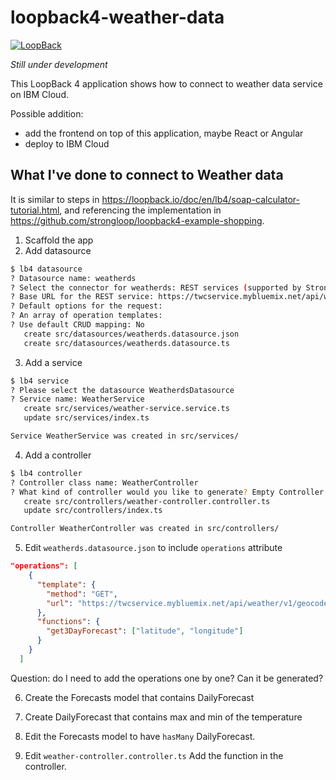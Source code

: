 # loopback4-weather-data

[![LoopBack](<https://github.com/strongloop/loopback-next/raw/master/docs/site/imgs/branding/Powered-by-LoopBack-Badge-(blue)-@2x.png>)](http://loopback.io/)

_Still under development_

This LoopBack 4 application shows how to connect to weather data service on IBM Cloud.

Possible addition:

- add the frontend on top of this application, maybe React or Angular
- deploy to IBM Cloud

## What I've done to connect to Weather data

It is similar to steps in https://loopback.io/doc/en/lb4/soap-calculator-tutorial.html, and referencing the implementation in https://github.com/strongloop/loopback4-example-shopping.

1. Scaffold the app
2. Add datasource

```sh
$ lb4 datasource
? Datasource name: weatherds
? Select the connector for weatherds: REST services (supported by StrongLoop)
? Base URL for the REST service: https://twcservice.mybluemix.net/api/weather
? Default options for the request:
? An array of operation templates:
? Use default CRUD mapping: No
   create src/datasources/weatherds.datasource.json
   create src/datasources/weatherds.datasource.ts

```

3. Add a service

```sh
$ lb4 service
? Please select the datasource WeatherdsDatasource
? Service name: WeatherService
   create src/services/weather-service.service.ts
   update src/services/index.ts

Service WeatherService was created in src/services/
```

4. Add a controller

```sh
$ lb4 controller
? Controller class name: WeatherController
? What kind of controller would you like to generate? Empty Controller
   create src/controllers/weather-controller.controller.ts
   update src/controllers/index.ts

Controller WeatherController was created in src/controllers/
```

5. Edit `weatherds.datasource.json` to include `operations` attribute

```json
"operations": [
    {
      "template": {
        "method": "GET",
        "url": "https://twcservice.mybluemix.net/api/weather/v1/geocode/{latitude}/{longitude}/forecast/daily/3day.json"
      },
      "functions": {
        "get3DayForecast": ["latitude", "longitude"]
      }
    }
  ]
```

Question: do I need to add the operations one by one? Can it be generated?

6. Create the Forecasts model that contains DailyForecast

7. Create DailyForecast that contains max and min of the temperature

8. Edit the Forecasts model to have `hasMany` DailyForecast.

9. Edit `weather-controller.controller.ts`
   Add the function in the controller.
